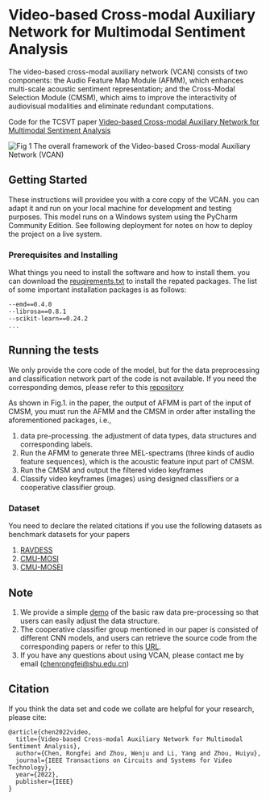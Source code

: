 # Video-based Cross-modal Auxiliary Network for Multimodal Sentiment Analysis
The video-based cross-modal auxiliary network (VCAN) consists of two components: the Audio Feature Map Module (AFMM), which enhances multi-scale acoustic sentiment representation; and the Cross-Modal Selection Module (CMSM), which aims to improve the interactivity of audiovisual modalities and eliminate redundant computations.

Code for the TCSVT paper [Video-based Cross-modal Auxiliary Network for Multimodal Sentiment Analysis](https://ieeexplore.ieee.org/document/9852463)

![Fig 1  The overall framework of the Video-based Cross-modal Auxiliary Network (VCAN)](https://user-images.githubusercontent.com/50829408/187387055-3fb21d0b-fcbf-4f5d-b76f-ebfed7aea032.png)

## Getting Started
These instructions will providee you with a core copy of the VCAN. you can adapt it and run on your local machine for development and testing purposes. This model runs on a Windows system using the PyCharm Community Edition. See following deployment for notes on how to deploy the project on a live system.

### Prerequisites and Installing
What things you need to install the software and how to install them. you can download the [reuqirements.txt](https://drive.google.com/file/d/17iI_7iU2VYjPoos_vOjsOtGWZcYNNNvE/view?usp=sharing) to install the repated packages.
The list of some important installation packages is as follows:

```
--emd==0.4.0
--librosa==0.8.1
--scikit-learn==0.24.2
...
```

## Running the tests
We only provide the core code of the model, but for the data preprocessing and classification network part of the code is not available. If you need the corresponding demos, please refer to this [repository](https://github.com/WZMIAOMIAO/deep-learning-for-image-processing)

As shown in Fig.1. in the paper, the output of AFMM is part of the input of CMSM, you must run the AFMM and the CMSM in order after installing the aforementioned packages, i.e.,

1. data pre-processing. the adjustment of data types, data structures and  corresponding labels.
2. Run the AFMM to generate three MEL-spectrams (three kinds of audio feature sequences), which is the acoustic feature input part of CMSM.
3. Run the CMSM and output the filtered video keyframes
4. Classify video keyframes (images) using designed classifiers or a cooperative classifier group.

### Dataset 

You need to declare the related citations if you use the following datasets as benchmark datasets for your papers

1. [RAVDESS](https://zenodo.org/record/1188976#.YFZuJ0j7SL8)
2. [CMU-MOSI](http://multicomp.cs.cmu.edu/resources/cmu-mosi-dataset/)
3. [CMU-MOSEI](http://multicomp.cs.cmu.edu/resources/cmu-mosei-dataset/)

## Note

1. We provide a simple [demo](https://drive.google.com/drive/folders/1NoRldhJbrmzzt7Fnn7rmMT-x42k3ACtY?usp=sharing) of the basic raw data pre-processing so that users can easily adjust the data structure.
2. The cooperative classifier group mentioned in our paper is consisted of different CNN models, and users can retrieve the source code from the corresponding papers or refer to this [URL](https://github.com/WZMIAOMIAO/deep-learning-for-image-processing).
3. If you have any questions about using VCAN, please contact me by email (chenrongfei@shu.edu.cn) 

## Citation

If you think the data set and code we collate are helpful for your research, please cite:

```
@article{chen2022video,
  title={Video-based Cross-modal Auxiliary Network for Multimodal Sentiment Analysis},
  author={Chen, Rongfei and Zhou, Wenju and Li, Yang and Zhou, Huiyu},
  journal={IEEE Transactions on Circuits and Systems for Video Technology},
  year={2022},
  publisher={IEEE}
}

```
